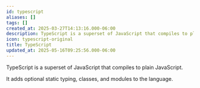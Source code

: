 ```yaml
---
id: typescript
aliases: []
tags: []
created_at: 2025-03-27T14:13:16.000-06:00
description: TypeScript is a superset of JavaScript that compiles to plain JavaScript.
icon: typescript-original
title: TypeScript
updated_at: 2025-05-16T09:25:56.000-06:00
---
```


TypeScript is a superset of JavaScript that compiles to plain JavaScript.

It adds optional static typing, classes, and modules to the language.
